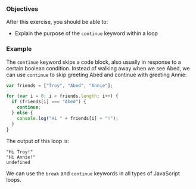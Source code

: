 <!--{ ids:[193], language:'JavaScript', type:'workshop', order: 3, name:'Continue Keyword', description:"And sometimes we're in an on-again-off-again sort of mood..." } -->

### Objectives

After this exercise, you should be able to:

- Explain the purpose of the `continue` keyword within a loop

### Example

The `continue` keyword skips a code block, also usually in response to a certain boolean condition. Instead of walking away when we see Abed, we can use `continue` to skip greeting Abed and continue with greeting Annie:

```js
var friends = ["Troy", "Abed", "Annie"];

for (var i = 0; i < friends.length; i++) {
  if (friends[i] === "Abed") {
    continue;
  } else {
    console.log("Hi " + friends[i] + "!");
  }
}
```

The output of this loop is:

```
"Hi Troy!"
"Hi Annie!"
undefined
```

We can use the `break` and `continue` keywords in all types of JavaScript loops.
